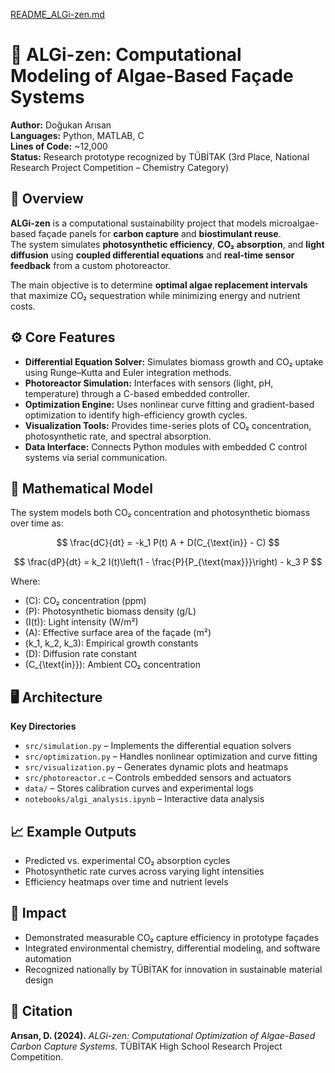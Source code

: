 [README_ALGi-zen.md](https://github.com/user-attachments/files/22978206/README_ALGi-zen.md)
# 🧪 ALGi-zen: Computational Modeling of Algae-Based Façade Systems  

**Author:** Doğukan Arısan  
**Languages:** Python, MATLAB, C  
**Lines of Code:** ~12,000  
**Status:** Research prototype recognized by TÜBİTAK (3rd Place, National Research Project Competition – Chemistry Category)

## 🌱 Overview  

**ALGi-zen** is a computational sustainability project that models microalgae-based façade panels for **carbon capture** and **biostimulant reuse**.  
The system simulates **photosynthetic efficiency**, **CO₂ absorption**, and **light diffusion** using **coupled differential equations** and **real-time sensor feedback** from a custom photoreactor.

The main objective is to determine **optimal algae replacement intervals** that maximize CO₂ sequestration while minimizing energy and nutrient costs.

## ⚙️ Core Features  

- **Differential Equation Solver:** Simulates biomass growth and CO₂ uptake using Runge–Kutta and Euler integration methods.  
- **Photoreactor Simulation:** Interfaces with sensors (light, pH, temperature) through a C-based embedded controller.  
- **Optimization Engine:** Uses nonlinear curve fitting and gradient-based optimization to identify high-efficiency growth cycles.  
- **Visualization Tools:** Provides time-series plots of CO₂ concentration, photosynthetic rate, and spectral absorption.  
- **Data Interface:** Connects Python modules with embedded C control systems via serial communication.

## 🧮 Mathematical Model  

The system models both CO₂ concentration and photosynthetic biomass over time as:

$$
\frac{dC}{dt} = -k_1 P(t) A + D(C_{\text{in}} - C)
$$

$$
\frac{dP}{dt} = k_2 I(t)\left(1 - \frac{P}{P_{\text{max}}}\right) - k_3 P
$$

Where:  
- \(C\): CO₂ concentration (ppm)  
- \(P\): Photosynthetic biomass density (g/L)  
- \(I(t)\): Light intensity (W/m²)  
- \(A\): Effective surface area of the façade (m²)  
- \(k_1, k_2, k_3\): Empirical growth constants  
- \(D\): Diffusion rate constant  
- \(C_{\text{in}}\): Ambient CO₂ concentration  

## 🖥 Architecture  

**Key Directories**  
- `src/simulation.py` – Implements the differential equation solvers  
- `src/optimization.py` – Handles nonlinear optimization and curve fitting  
- `src/visualization.py` – Generates dynamic plots and heatmaps  
- `src/photoreactor.c` – Controls embedded sensors and actuators  
- `data/` – Stores calibration curves and experimental logs  
- `notebooks/algi_analysis.ipynb` – Interactive data analysis  

## 📈 Example Outputs  

- Predicted vs. experimental CO₂ absorption cycles  
- Photosynthetic rate curves across varying light intensities  
- Efficiency heatmaps over time and nutrient levels  

## 🧩 Impact  

- Demonstrated measurable CO₂ capture efficiency in prototype façades  
- Integrated environmental chemistry, differential modeling, and software automation  
- Recognized nationally by TÜBİTAK for innovation in sustainable material design  

## 📜 Citation  

**Arısan, D. (2024).** *ALGi-zen: Computational Optimization of Algae-Based Carbon Capture Systems.* TÜBİTAK High School Research Project Competition.
